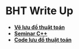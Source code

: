 # BHT Write Up
* **[Vẽ lưu đồ thuật toán](write_up/luudothuattoan.md "Lưu đồ thuật toán")**
* **[Seminar C++](write_up/seminar_cpp.md "Seminar C++")**
* **[Code lưu đồ thuật toán](write_up/codeluudothuattoan.md "Code lưu đồ thuật toán")**